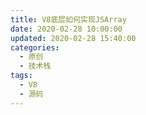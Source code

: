```yaml
---
title: V8底层如何实现JSArray
date: 2020-02-28 10:00:00
updated: 2020-02-28 15:40:00
categories:
  - 原创
  - 技术栈
tags:
  - V8
  - 源码
---
```

